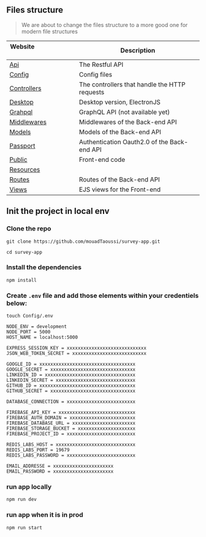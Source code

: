 ## Files structure

> We are about to change the files structure to a more good one for modern file structures

| Website&nbsp; &nbsp; &nbsp; &nbsp; &nbsp; &nbsp; &nbsp; &nbsp; &nbsp; &nbsp; &nbsp; &nbsp; &nbsp; &nbsp; | Description |
| ----------------------- | ------------------ |
| [Api](https://github.com/mouadTaoussi/survey-app/tree/master/Api)| The Restful API |
| [Config](https://github.com/mouadTaoussi/survey-app/tree/master/Config)| Config files |
| [Controllers](https://github.com/mouadTaoussi/survey-app/tree/master/Controllers)| The controllers that handle the HTTP requests |
| [Desktop](https://github.com/mouadTaoussi/survey-app/tree/master/Desktop)| Desktop version, ElectronJS |
| [Grahpql](https://github.com/mouadTaoussi/survey-app/tree/master/Graphql)| GraphQL API (not available yet) |
| [Middlewares](https://github.com/mouadTaoussi/survey-app/tree/master/Middlewares)| Middlewares of the Back-end API |
| [Models](https://github.com/mouadTaoussi/survey-app/tree/master/Models)| Models of the Back-end API |
| [Passport](https://github.com/mouadTaoussi/survey-app/tree/master/Passport)| Authentication Oauth2.0 of the Back-end API |
| [Public](https://github.com/mouadTaoussi/survey-app/tree/master/Public)| Front-end code |
| [Resources](https://github.com/mouadTaoussi/survey-app/tree/master/Resources)| |
| [Routes](https://github.com/mouadTaoussi/survey-app/tree/master/Routes)| Routes of the Back-end API |
| [Views](https://github.com/mouadTaoussi/survey-app/tree/master/Views)| EJS views for the Front-end |

## Init the project in local env

### Clone the repo

```
git clone https://github.com/mouadTaoussi/survey-app.git
```
```
cd survey-app
```

### Install the dependencies

```
npm install
```

### Create ``.env`` file and add those elements within your credentiels below:

```
touch Config/.env
```
```
NODE_ENV = development
NODE_PORT = 5000
HOST_NAME = localhost:5000

EXPRESS_SESSION_KEY = xxxxxxxxxxxxxxxxxxxxxxxxxxxxx
JSON_WEB_TOKEN_SECRET = xxxxxxxxxxxxxxxxxxxxxxxxxxx

GOOGLE_ID = xxxxxxxxxxxxxxxxxxxxxxxxxxxxxxxxxxx
GOOGLE_SECRET = xxxxxxxxxxxxxxxxxxxxxxxxxxxxxxx
LINKEDIN_ID = xxxxxxxxxxxxxxxxxxxxxxxxxxxxxxxxx
LINKEDIN_SECRET = xxxxxxxxxxxxxxxxxxxxxxxxxxxxx
GITHUB_ID = xxxxxxxxxxxxxxxxxxxxxxxxxxxxxxxxxxx
GITHUB_SECRET = xxxxxxxxxxxxxxxxxxxxxxxxxxxxxxx

DATABASE_CONNECTION = xxxxxxxxxxxxxxxxxxxxxxxxx

FIREBASE_API_KEY = xxxxxxxxxxxxxxxxxxxxxxxxxxxx
FIREBASE_AUTH_DOMAIN = xxxxxxxxxxxxxxxxxxxxxxxx
FIREBASE_DATABASE_URL = xxxxxxxxxxxxxxxxxxxxxxx
FIREBASE_STORAGE_BUCKET = xxxxxxxxxxxxxxxxxxxxx
FIREBASE_PROJECT_ID = xxxxxxxxxxxxxxxxxxxxxxxxx

REDIS_LABS_HOST = xxxxxxxxxxxxxxxxxxxxxxxxxxxxx
REDIS_LABS_PORT = 19679
REDIS_LABS_PASSWORD = xxxxxxxxxxxxxxxxxxxxxxxxx

EMAIL_ADDRESSE = xxxxxxxxxxxxxxxxxxxxxx
EMAIL_PASSWORD = xxxxxxxxxxxxxxxxxxxxxx

```

### run app locally

```
npm run dev
```

### run app when it is in prod

```
npm run start
```
